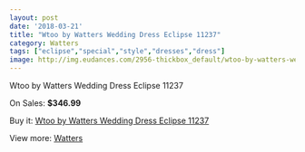 ```yaml
---
layout: post
date: '2018-03-21'
title: "Wtoo by Watters Wedding Dress Eclipse 11237"
category: Watters
tags: ["eclipse","special","style","dresses","dress"]
image: http://img.eudances.com/2956-thickbox_default/wtoo-by-watters-wedding-dress-eclipse-11237.jpg
---
```

Wtoo by Watters Wedding Dress Eclipse 11237

On Sales: **$346.99**
<a href="https://www.eudances.com/en/watters/1029-wtoo-by-watters-wedding-dress-eclipse-11237.html"><amp-img layout="responsive" width="600" height="600" src="//img.eudances.com/2956-thickbox_default/wtoo-by-watters-wedding-dress-eclipse-11237.jpg" alt="Wtoo by Watters Wedding Dress Eclipse 11237 0" /></a>
<a href="https://www.eudances.com/en/watters/1029-wtoo-by-watters-wedding-dress-eclipse-11237.html"><amp-img layout="responsive" width="600" height="600" src="//img.eudances.com/2957-thickbox_default/wtoo-by-watters-wedding-dress-eclipse-11237.jpg" alt="Wtoo by Watters Wedding Dress Eclipse 11237 1" /></a>

Buy it: [Wtoo by Watters Wedding Dress Eclipse 11237](https://www.eudances.com/en/watters/1029-wtoo-by-watters-wedding-dress-eclipse-11237.html "Wtoo by Watters Wedding Dress Eclipse 11237")

View more: [Watters](https://www.eudances.com/en/12-watters "Watters")